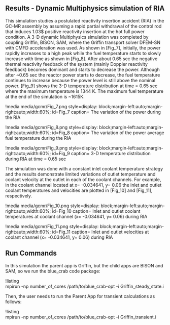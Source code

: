 ## Results - Dynamic Multiphysics simulation of RIA

This simulation studies a postulated reactivity insertion accident (RIA) in the GC-MR assembly by assuming a rapid partial withdrawal of the control rod that induces 1.03$ positive reactivity insertion at the hot full power condition. A 3-D dynamic Multiphysics simulation was completed by coupling Griffin, BISON, SAM, where the Griffin transport solver DFEM-SN with CMFD acceleration was used. As shown in [Fig_7], initially, the power rapidly increases to a high peak while the fuel temperature starts to slowly increase with time as shown in [Fig_8]. After about 0.65 sec the negative thermal reactivity feedback of the system (mainly Doppler reactivity feedback) becomes dominant and starts to decrease the power. Although after ~0.65 sec the reactor power starts to decrease, the fuel temperature continues to increase because the power level is still above the nominal power. [Fig_9] shows the 3-D temperature distribution at time = 0.65 sec where the maximum temperature is 1344 K. The maximum fuel temperature at the end of the simulation is ~1615K. 

!media media/gcmr/Fig_7.png
      style=display: block;margin-left:auto;margin-right:auto;width:60%;
      id=Fig_7
      caption= The variation of the power during the RIA

!media media/gcmr/Fig_8.png
      style=display: block;margin-left:auto;margin-right:auto;width:60%;
      id=Fig_8
      caption= The variation of the power average fuel temperature during the RIA


!media media/gcmr/Fig_9.png
      style=display: block;margin-left:auto;margin-right:auto;width:60%;
      id=Fig_9
      caption= 3-D temperature distribution during RIA at time = 0.65 sec


The simulation was done with a constant inlet coolant temperature strategy and the results demonstrate limited variations of outlet temperature and coolant velocity at the outlet in each of the coolant channels. For example, in the coolant channel located at x= -0.034641, y= 0.06 the inlet and outlet coolant temperatures and velocities are plotted in [Fig_10] and [Fig_11], respectively. 

!media media/gcmr/Fig_10.png
      style=display: block;margin-left:auto;margin-right:auto;width:60%;
      id=Fig_10
      caption= Inlet and outlet coolant temperatures at coolant channel (x= -0.034641, y= 0.06) during RIA


!media media/gcmr/Fig_11.png
      style=display: block;margin-left:auto;margin-right:auto;width:60%;
      id=Fig_11
      caption= Inlet and outlet velocities at coolant channel (x= -0.034641, y= 0.06) during RIA



## Run Commands

In this simulation the parent app is Griffin, but the child apps are BISON and SAM, so we run the blue_crab code package:

!listing  
mpirun -np number_of_cores /path/to/blue_crab-opt -i Griffin_steady_state.i

Then, the user needs to run the Parent App for transient calculations as follows: 

!listing  
mpirun -np number_of_cores /path/to/blue_crab-opt -i Griffin_transient.i


